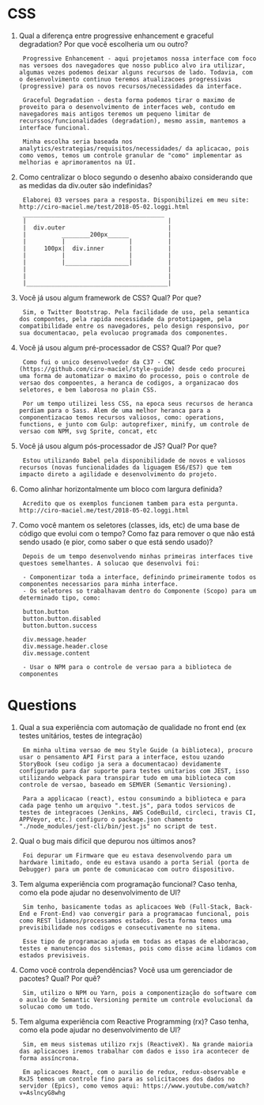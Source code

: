 
# CSS
1. Qual a diferença entre progressive enhancement e graceful degradation? Por que você escolheria um ou outro?

        Progressive Enhancement - aqui projetamos nossa interface com foco nas versoes dos navegadores que nosso publico alvo ira utilizar, algumas vezes podemos deixar alguns recursos de lado. Todavia, com o desenvolvimento continuo teremos atualizacoes progressivas (progressive) para os novos recursos/necessidades da interface.

        Graceful Degradation - desta forma podemos tirar o maximo de proveito para o desenvolvimento de interfaces web, contudo em navegadores mais antigos teremos um pequeno limitar de recurssos/funcionalidades (degradation), mesmo assim, mantemos a interface funcional.

        Minha escolha seria baseada nos analytics/estrategias/requisitos/necessidades/ da aplicacao, pois como vemos, temos um controle granular de "como" implementar as melhorias e aprimoramentos na UI.


2. Como centralizar o bloco segundo o desenho abaixo considerando que as medidas da div.outer são indefinidas?

        Elaborei 03 versoes para a resposta. Disponibilizei em meu site: http://ciro-maciel.me/test/2018-05-02.loggi.html 
        ________________________________________
        |                                        |
        |  div.outer                             |
        |          ________200px______           |
        |          |                  |          |
        |     100px|  div.inner       |          |
        |          |                  |          |
        |          |__________________|          |
        |                                        |
        |                                        |
        |________________________________________|


3. Você já usou algum framework de CSS? Qual? Por que?

        Sim, o Twitter Bootstrap. Pela facilidade de uso, pela semantica dos compontes, pela rapida necessidade da prototipagem, pela compatibilidade entre os navegadores, pelo design responsivo, por sua documentacao, pela evolucao programada dos componentes.



4. Você já usou algum pré-processador de CSS? Qual? Por que?

        Como fui o unico desenvolvedor da C37 - CNC (https://github.com/ciro-maciel/style-guide) desde cedo procurei uma forma de automatizar o maximo do processo, pois o controle de versao dos compoentes, a heranca de codigos, a organizacao dos seletores, e bem laborosa no plain CSS.
        
        Por um tempo utilizei less CSS, na epoca seus recursos de heranca perdiam para o Sass. Alem de uma melhor heranca para a componentizacao temos recursos valiosos, como: operations, functions, e junto com Gulp: autoprefixer, minify, um controle de versao com NPM, svg Sprite, concat, etc


5. Você já usou algum pós-processador de JS? Qual? Por que?
        
        Estou utilizando Babel pela disponibilidade de novos e valiosos recursos (novas funcionalidades da liguagem ES6/ES7) que tem impacto direto a agilidade e desenvolvimento do projeto.


6. Como alinhar horizontalmente um bloco com largura definida?

        Acredito que os exemplos funcionem tambem para esta pergunta. http://ciro-maciel.me/test/2018-05-02.loggi.html


7. Como você mantem os seletores (classes, ids, etc) de uma base de código que evolui com o tempo? Como faz para remover o que não está sendo usado (e pior, como saber o que está sendo usado)?

        Depois de um tempo desenvolvendo minhas primeiras interfaces tive questoes semelhantes. A solucao que desenvolvi foi:

        - Componentizar toda a interface, definindo primeiramente todos os componentes necessarios para minha interface.
        - Os seletores so trabalhavam dentro do Componente (Scopo) para um determinado tipo, como: 

        button.button
        button.button.disabled
        button.button.success

        div.message.header
        div.message.header.close
        div.message.content

        - Usar o NPM para o controle de versao para a biblioteca de componentes

# Questions
1. Qual a sua experiência com automação de qualidade no front end (ex testes unitários, testes de integração)

        Em minha ultima versao de meu Style Guide (a biblioteca), procuro usar o pensamento API First para a interface, estou uzando StoryBook (seu codigo ja sera a documentacao) devidamente configurado para dar suporte para testes unitarios com JEST, isso utilizando webpack para transpirar tudo em uma biblioteca com controle de versao, baseado em SEMVER (Semantic Versioning).

        Para a applicacao (react), estou consumindo a biblioteca e para cada page tenho um arquivo ".test.js", para todos servicos de testes de integracoes (Jenkins, AWS CodeBuild, circleci, travis CI, APPVeyor, etc.) configuro o package.json chamento "./node_modules/jest-cli/bin/jest.js" no script de test.


1. Qual o bug mais difícil que depurou nos últimos anos?

        Foi depurar um Firmware que eu estava desenvolvendo para um hardware limitado, onde eu estava usando a porta Serial (porta de Debugger) para um ponte de comunicacao com outro dispositivo.


1. Tem alguma experiência com programação funcional? Caso tenha, como ela pode ajudar no desenvolvimento de UI?

        Sim tenho, basicamente todas as aplicacoes Web (Full-Stack, Back-End e Front-End) vao convergir para a programacao funcional, pois como REST lidamos/processamos estados. Desta forma temos uma previsibilidade nos codigos e consecutivamente no sitema.

        Esse tipo de programacao ajuda em todas as etapas de elaboracao, testes e manutencao dos sistemas, pois como disse acima lidamos com estados previsiveis.


1. Como você controla dependências? Você usa um gerenciador de pacotes? Qual? Por quê?

        Sim, utilizo o NPM ou Yarn, pois a componentização do software com o auxlio de Semantic Versioning permite um controle evolucional da solucao como um todo.


1. Tem alguma experiência com Reactive Programming (rx)? Caso tenha, como ela pode ajudar no desenvolvimento de UI?

        Sim, em meus sistemas utilizo rxjs (ReactiveX). Na grande maioria das aplicacoes iremos trabalhar com dados e isso ira acontecer de forma assíncrona.

        Em aplicacoes React, com o auxilio de redux, redux-observable e RxJS temos um controle fino para as solicitacoes dos dados no servidor (Epics), como vemos aqui: https://www.youtube.com/watch?v=AslncyG8whg